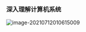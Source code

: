 ### 深入理解计算机系统

![image-20210712010615009](https://gitee.com/zjkhard/note-img/raw/master/img/20210712010622.png)


